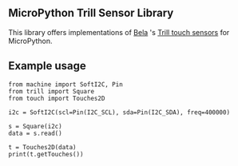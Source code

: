 ## MicroPython Trill Sensor Library
This library offers implementations of [Bela](https://bela.io/) 's [Trill touch sensors](https://bela.io/products/trill/) for MicroPython.

## Example usage

```
from machine import SoftI2C, Pin
from trill import Square
from touch import Touches2D

i2c = SoftI2C(scl=Pin(I2C_SCL), sda=Pin(I2C_SDA), freq=400000)

s = Square(i2c)
data = s.read()

t = Touches2D(data)
print(t.getTouches())
```
